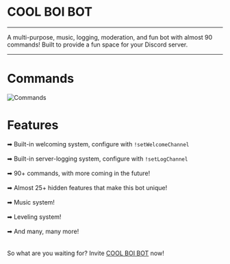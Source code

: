 # COOL BOI BOT

---

A multi-purpose, music, logging, moderation, and fun bot with almost 90 commands! Built to provide a fun space for your Discord server.

---

# Commands
![Commands](image_2021-09-04_121715.png?raw=true "COOL BOI BOT Commands")

# Features

➡ Built-in welcoming system, configure with `!setWelcomeChannel` \
\
➡ Built-in server-logging system, configure with `!setLogChannel` \
\
➡ 90+ commands, with more coming in the future! \
\
➡ Almost 25+ hidden features that make this bot unique! \
\
➡ Music system! \
\
➡ Leveling system! \
\
➡ And many, many more! \
\
\
So what are you waiting for? Invite [COOL BOI BOT](https://discord.com/oauth2/authorize?client_id=811024409863258172&permissions=4294442967&scope=bot%20applications.commands "Invite COOL BOI BOT")
 now!
